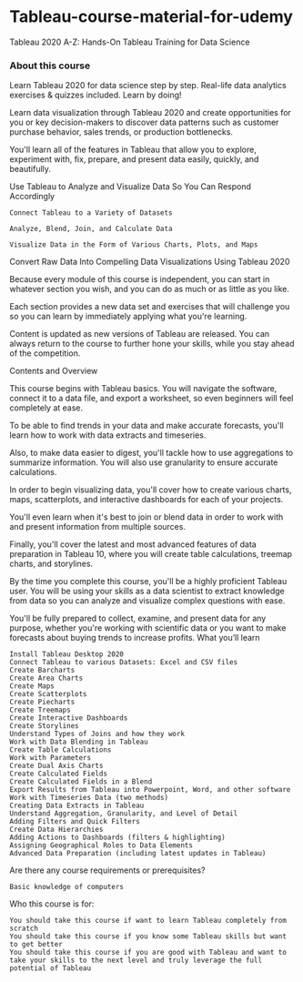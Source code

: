 # Tableau-course-material-for-udemy
Tableau 2020 A-Z: Hands-On Tableau Training for Data Science

### About this course

Learn Tableau 2020 for data science step by step. Real-life data analytics exercises & quizzes included. Learn by doing!

Learn data visualization through Tableau 2020 and create opportunities for you or key decision-makers to discover data patterns such as customer purchase behavior, sales trends, or production bottlenecks.

You'll learn all of the features in Tableau that allow you to explore, experiment with, fix, prepare, and present data easily, quickly, and beautifully.

Use Tableau to Analyze and Visualize Data So You Can Respond Accordingly

    Connect Tableau to a Variety of Datasets

    Analyze, Blend, Join, and Calculate Data

    Visualize Data in the Form of Various Charts, Plots, and Maps

Convert Raw Data Into Compelling Data Visualizations Using Tableau 2020

Because every module of this course is independent, you can start in whatever section you wish, and you can do as much or as little as you like.

Each section provides a new data set and exercises that will challenge you so you can learn by immediately applying what you're learning.

Content is updated as new versions of Tableau are released. You can always return to the course to further hone your skills, while you stay ahead of the competition.

Contents and Overview

This course begins with Tableau basics. You will navigate the software, connect it to a data file, and export a worksheet, so even beginners will feel completely at ease.

To be able to find trends in your data and make accurate forecasts, you'll learn how to work with data extracts and timeseries.

Also, to make data easier to digest, you'll tackle how to use aggregations to summarize information. You will also use granularity to ensure accurate calculations.

In order to begin visualizing data, you'll cover how to create various charts, maps, scatterplots, and interactive dashboards for each of your projects.

You'll even learn when it's best to join or blend data in order to work with and present information from multiple sources.

Finally, you'll cover the latest and most advanced features of data preparation in Tableau 10, where you will create table calculations, treemap charts, and storylines.

By the time you complete this course, you'll be a highly proficient Tableau user. You will be using your skills as a data scientist to extract knowledge from data so you can analyze and visualize complex questions with ease.

You'll be fully prepared to collect, examine, and present data for any purpose, whether you're working with scientific data or you want to make forecasts about buying trends to increase profits.
What you’ll learn

    Install Tableau Desktop 2020
    Connect Tableau to various Datasets: Excel and CSV files
    Create Barcharts
    Create Area Charts
    Create Maps
    Create Scatterplots
    Create Piecharts
    Create Treemaps
    Create Interactive Dashboards
    Create Storylines
    Understand Types of Joins and how they work
    Work with Data Blending in Tableau
    Create Table Calculations
    Work with Parameters
    Create Dual Axis Charts
    Create Calculated Fields
    Create Calculated Fields in a Blend
    Export Results from Tableau into Powerpoint, Word, and other software
    Work with Timeseries Data (two methods)
    Creating Data Extracts in Tableau
    Understand Aggregation, Granularity, and Level of Detail
    Adding Filters and Quick Filters
    Create Data Hierarchies
    Adding Actions to Dashboards (filters & highlighting)
    Assigning Geographical Roles to Data Elements
    Advanced Data Preparation (including latest updates in Tableau)

Are there any course requirements or prerequisites?

    Basic knowledge of computers

Who this course is for:

    You should take this course if want to learn Tableau completely from scratch
    You should take this course if you know some Tableau skills but want to get better
    You should take this course if you are good with Tableau and want to take your skills to the next level and truly leverage the full potential of Tableau
